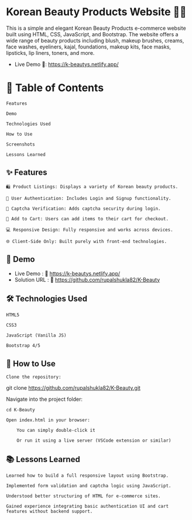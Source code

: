 # Korean Beauty Products Website 💄🌸

 This is a simple and elegant Korean Beauty Products e-commerce website built using HTML, CSS, JavaScript, and Bootstrap. The website offers a wide range of beauty products including blush, makeup brushes, creams, face washes, eyeliners, kajal, foundations, makeup kits, face masks, lipsticks, lip liners, toners, and more.

- Live Demo 🔗: https://k-beautys.netlify.app/

# 📌 Table of Contents

    Features

    Demo

    Technologies Used

    How to Use

    Screenshots

    Lessons Learned

## ✨ Features

    🛍️ Product Listings: Displays a variety of Korean beauty products.

    🔐 User Authentication: Includes Login and Signup functionality.

    🔐 Captcha Verification: Adds captcha security during login.

    🛒 Add to Cart: Users can add items to their cart for checkout.

    💻 Responsive Design: Fully responsive and works across devices.

    🌐 Client-Side Only: Built purely with front-end technologies.

## 🔗 Demo

 -  Live Demo : 🔗 https://k-beautys.netlify.app/
 -  Solution URL : 🔗 https://github.com/rupalshukla82/K-Beauty

## 🛠 Technologies Used

    HTML5

    CSS3

    JavaScript (Vanilla JS)

    Bootstrap 4/5

## 🚀 How to Use

    Clone the repository:

git clone https://github.com/rupalshukla82/K-Beauty.git

Navigate into the project folder:

    cd K-Beauty

    Open index.html in your browser:

        You can simply double-click it

        Or run it using a live server (VSCode extension or similar)


## 📚 Lessons Learned

    Learned how to build a full responsive layout using Bootstrap.

    Implemented form validation and captcha logic using JavaScript.

    Understood better structuring of HTML for e-commerce sites.

    Gained experience integrating basic authentication UI and cart features without backend support.

